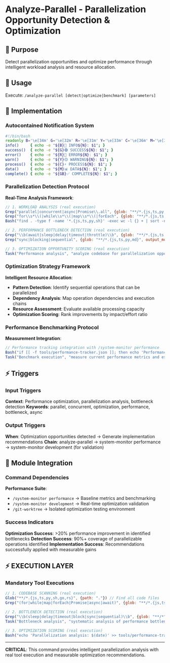 # Analyze-Parallel - Parallelization Opportunity Detection & Optimization

## 🎯 Purpose
Detect parallelization opportunities and optimize performance through intelligent workload analysis and resource allocation.

## 🚀 Usage
Execute: `/analyze-parallel [detect|optimize|benchmark] [parameters]`

## 🔧 Implementation

### Autocontained Notification System
```bash
#!/bin/bash
readonly B='\e[34m' G='\e[32m' R='\e[31m' Y='\e[33m' C='\e[36m' M='\e[35m' GB='\e[32;1m' N='\e[0m'
info()     { echo -e "${B}🔵 INFO${N}: $1"; }
success()  { echo -e "${G}🟢 SUCCESS${N}: $1"; }  
error()    { echo -e "${R}🔴 ERROR${N}: $1"; }
warn()     { echo -e "${Y}🟡 WARNING${N}: $1"; }
process()  { echo -e "${C}⚡ PROCESS${N}: $1"; }
data()     { echo -e "${M}📊 DATA${N}: $1"; }
complete() { echo -e "${GB}✅ COMPLETE${N}: $1"; }
```

### Parallelization Detection Protocol
**Real-Time Analysis Framework**:
```javascript
// 1. WORKLOAD ANALYSIS (real execution)
Grep("parallel|concurrent|async|Promise\\.all", {glob: "**/*.{js,ts,py,sh}", output_mode: "count"}) // Count parallel patterns
Grep("for\\s*\\(|while\\s*\\(|map\\s*\\(|forEach", {glob: "**/*.{js,ts,py}", output_mode: "files_with_matches"}) // Find iteration patterns
Bash("find . -type f -name '*.{js,ts,py,sh}' -exec wc -l {} + | sort -nr | head -20") // Identify large files

// 2. PERFORMANCE BOTTLENECK DETECTION (real execution)
Grep("\\b(await|sleep|delay|timeout|throttle)\\b", {glob: "**/*.{js,ts,py}", output_mode: "content", "-n": true}) // Find blocking operations
Grep("sync|blocking|sequential", {glob: "**/*.{js,ts,py,md}", output_mode: "files_with_matches"}) // Find sequential patterns

// 3. OPTIMIZATION OPPORTUNITY SCORING (real execution)
Task("Performance analysis", "analyze codebase for parallelization opportunities and generate optimization recommendations")
```

### Optimization Strategy Framework
**Intelligent Resource Allocation**:
- **Pattern Detection**: Identify sequential operations that can be parallelized
- **Dependency Analysis**: Map operation dependencies and execution chains
- **Resource Assessment**: Evaluate available processing capacity
- **Optimization Scoring**: Rank improvements by impact/effort ratio

### Performance Benchmarking Protocol
**Measurement Integration**:
```javascript
// Performance tracking integration with /system-monitor performance
Bash("if [[ -f tools/performance-tracker.json ]]; then echo 'Performance baseline available'; fi") // Check baseline
Task("Benchmark execution", "measure current performance metrics and establish optimization targets")
```

## ⚡ Triggers

### Input Triggers
**Context**: Performance optimization, parallelization analysis, bottleneck detection
**Keywords**: parallel, concurrent, optimization, performance, bottleneck, async

### Output Triggers
**When**: Optimization opportunities detected → Generate implementation recommendations
**Chain**: analyze-parallel → system-monitor performance → system-monitor development (for validation)

## 🔗 Module Integration

### Command Dependencies
**Performance Suite**:
- `/system-monitor performance` → Baseline metrics and benchmarking
- `/system-monitor development` → Real-time optimization validation
- `/git-worktree` → Isolated optimization testing environment

### Success Indicators
**Optimization Success**: >20% performance improvement in identified bottlenecks
**Detection Success**: 90%+ coverage of parallelizable operations identified
**Implementation Success**: Recommendations successfully applied with measurable gains

## ⚡ EXECUTION LAYER

### Mandatory Tool Executions
```javascript
// 1. CODEBASE SCANNING (real execution)
Glob("**/*.{js,ts,py,sh,go,rs}", {path: "."}) // Find all code files
Grep("(for|while|map|forEach|Promise|async|await)", {glob: "**/*.{js,ts}", output_mode: "count"}) // Count async patterns

// 2. BOTTLENECK DETECTION (real execution)
Grep("\\b(sleep|delay|timeout|block|sync|sequential)\\b", {glob: "**/*", output_mode: "files_with_matches"}) // Find blocking patterns
Task("Bottleneck analysis", "systematic analysis of performance bottlenecks and optimization opportunities")

// 3. OPTIMIZATION SCORING (real execution)  
Bash("echo 'Parallelization analysis: $(date)' >> tools/performance-tracker.json") // Log analysis session
```

---

**CRITICAL**: This command provides intelligent parallelization analysis with real tool execution and measurable optimization recommendations.